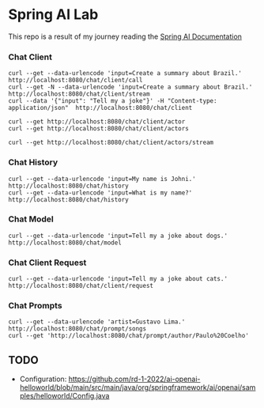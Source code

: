 # Spring AI Lab

This repo is a result of my journey reading the [Spring AI Documentation](https://spring.io/projects/spring-ai)

### Chat Client 

```
curl --get --data-urlencode 'input=Create a summary about Brazil.' http://localhost:8080/chat/client/call
curl --get -N --data-urlencode 'input=Create a summary about Brazil.' http://localhost:8080/chat/client/stream
curl --data '{"input": "Tell my a joke"}' -H "Content-type: application/json"  http://localhost:8080/chat/client

curl --get http://localhost:8080/chat/client/actor
curl --get http://localhost:8080/chat/client/actors

curl --get http://localhost:8080/chat/client/actors/stream
```

### Chat History

```
curl --get --data-urlencode 'input=My name is Johni.' http://localhost:8080/chat/history
curl --get --data-urlencode 'input=What is my name?' http://localhost:8080/chat/history
```

### Chat Model

```
curl --get --data-urlencode 'input=Tell my a joke about dogs.' http://localhost:8080/chat/model
```

### Chat Client Request

```
curl --get --data-urlencode 'input=Tell my a joke about cats.' http://localhost:8080/chat/client/request
```

### Chat Prompts

```
curl --get --data-urlencode 'artist=Gustavo Lima.' http://localhost:8080/chat/prompt/songs
curl --get 'http://localhost:8080/chat/prompt/author/Paulo%20Coelho'
```

## TODO 

- Configuration: https://github.com/rd-1-2022/ai-openai-helloworld/blob/main/src/main/java/org/springframework/ai/openai/samples/helloworld/Config.java

